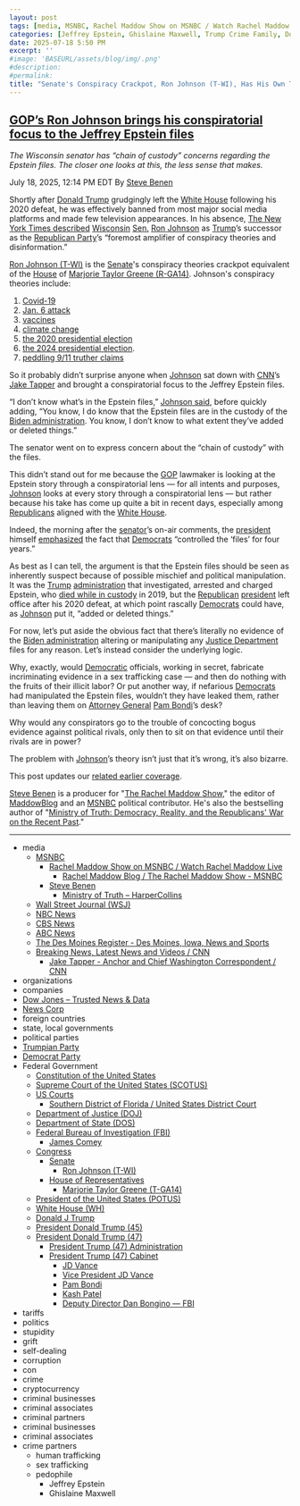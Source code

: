 ```yaml
---
layout: post
tags: [media, MSNBC, Rachel Maddow Show on MSNBC / Watch Rachel Maddow Live, Rachel Maddow Blog / The Rachel Maddow Show - MSNBC, Steve Benen, Ministry of Truth – HarperCollins, Wall Street Journal (WSJ), NBC News, CBS News, ABC News, The Des Moines Register - Des Moines Iowa News and Sports, Breaking News Latest News and Videos / CNN, Jake Tapper - Anchor and Chief Washington Correspondent / CNN, organizations, companies, Dow Jones – Trusted News & Data, News Corp, foreign countries, state local governments, political parties, Trumpian Party, Democrat Party, Federal Government, Constitution of the United States, Supreme Court of the United States (SCOTUS), US Courts, Southern District of Florida / United States District Court, Department of Justice (DOJ), Department of State (DOS), Federal Bureau of Investigation (FBI), James Comey, Congress, Senate, Ron Johnson (T-WI), House of Representatives, Marjorie Taylor Greene (T-GA14), President of the United States (POTUS), White House (WH), Donald J Trump, President Donald Trump (45), President Donald Trump (47), President Trump (47) Administration, President Trump (47) Cabinet, JD Vance, Vice President JD Vance, Pam Bondi, Kash Patel, Deputy Director Dan Bongino — FBI, tariffs, politics, stupidity, grift, self-dealing, corruption, con, crime, cryptocurrency, criminal businesses, criminal associates, criminal partners, criminal businesses, criminal associates, crime partners, human trafficking, sex trafficking, pedophile, Jeffrey Epstein, Ghislaine Maxwell]
categories: [Jeffrey Epstein, Ghislaine Maxwell, Trump Crime Family, Donald Trump]
date: 2025-07-18 5:50 PM
excerpt: ''
#image: 'BASEURL/assets/blog/img/.png'
#description:
#permalink:
title: "Senate's Conspiracy Crackpot, Ron Johnson (T-WI), Has His Own Theory of Epstein Evidence"
---
```



## [GOP’s Ron Johnson brings his conspiratorial focus to the Jeffrey Epstein files](https://www.msnbc.com/rachel-maddow-show/maddowblog/gops-ron-johnson-brings-conspiratorial-focus-jeffrey-epstein-files-rcna219597)

*The Wisconsin senator has “chain of custody” concerns regarding the Epstein files. The closer one looks at this, the less sense that makes.*

July 18, 2025, 12:14 PM EDT
By [Steve Benen](https://www.msnbc.com/author/steve-benen-ncpn433601)

Shortly after [Donald Trump](https://www.donaldjtrump.com/) grudgingly left the [White House](https://www.whitehouse.gov/) following his 2020 defeat, he was effectively banned from most major social media platforms and made few television appearances. In his absence, [The New York Times described](https://www.nytimes.com/2021/03/21/us/politics/ron-johnson-wisconsin-misinformation.html) [Wisconsin](https://www.wisconsin.gov/Pages/Home.aspx) [Sen.](https://www.senate.gov/) [Ron Johnson](https://www.ronjohnson.senate.gov/) as [Trump](https://www.donaldjtrump.com/)’s successor as the [Republican Party](https://www.gop.com/)’s “foremost amplifier of conspiracy theories and disinformation.”

[Ron Johnson (T-WI)](https://www.ronjohnson.senate.gov/) is the [Senate](https://www.senate.gov/)'s conspiracy theories crackpot equivalent of the [House](https://www.house.gov/) of [Marjorie Taylor Greene (R-GA14)](https://greene.house.gov/). Johnson's conspiracy theories include:

 1. [Covid-19](https://www.msnbc.com/rachel-maddow-show/ron-johnson-tries-rope-god-his-bizarre-take-vaccines-n1286987)
 2. [Jan. 6 attack](https://www.msnbc.com/rachel-maddow-show/ron-johnson-eyes-his-own-investigation-capitol-attack-n1268052)
 3. [vaccines](https://www.msnbc.com/rachel-maddow-show/maddowblog/ron-johnsons-line-vaccines-takes-decidedly-weird-turn-rcna27300)
 4. [climate change](https://www.msnbc.com/rachel-maddow-show/maddowblog/ron-johnson-suggested-windmills-are-killing-whales-rcna104335)
 5. [the 2020 presidential election](https://americanbridgepac.org/johnson-fact-check-big-lie/)
 6. [the 2024 presidential election](https://www.msnbc.com/rachel-maddow-show/maddowblog/finish-line-trump-gop-push-baseless-cheating-claims-rcna178787).
 7. [peddling 9/11 truther claims](https://www.msnbc.com/rachel-maddow-show/maddowblog/gops-ron-johnson-peddles-fringe-911-conspiracy-theories-reaches-new-lo-rcna202221)

So it probably didn’t surprise anyone when [Johnson](https://www.ronjohnson.senate.gov/) sat down with [CNN](https://www.cnn.com/)’s [Jake Tapper](https://www.cnn.com/profiles/jake-tapper-profile#about) and brought a conspiratorial focus to the Jeffrey Epstein files.

“I don’t know what’s in the Epstein files,” [Johnson said](https://transcripts.cnn.com/show/cg/date/2025-07-17/segment/02), before quickly adding, “You know, I do know that the Epstein files are in the custody of the [Biden administration](https://bidenwhitehouse.archives.gov/). You know, I don’t know to what extent they’ve added or deleted things.”

The senator went on to express concern about the “chain of custody” with the files.

This didn’t stand out for me because the [GOP](https://www.gop.com/) lawmaker is looking at the Epstein story through a conspiratorial lens — for all intents and purposes, [Johnson](https://www.ronjohnson.senate.gov/) looks at every story through a conspiratorial lens — but rather because his take has come up quite a bit in recent days, especially among [Republicans](https://www.gop.com/) aligned with the [White House](https://www.whitehouse.gov/).

Indeed, the morning after the [senator](https://www.senate.gov/)’s on-air comments, the [president](https://www.whitehouse.gov/) himself [emphasized](https://truthsocial.com/@realDonaldTrump](https://www.donaldjtrump.com/)/114874138131177867) the fact that [Democrats](https://www.democrats.org/) “controlled the ‘files’ for four years.”

As best as I can tell, the argument is that the Epstein files should be seen as inherently suspect because of possible mischief and political manipulation. It was the [Trump](https://www.donaldjtrump.com/) [administration](https://www.whitehouse.gov/administration/) that investigated, arrested and charged Epstein, who [died while in custody](https://www.nbcnews.com/news/us-news/jeffrey-epstein-died-suicide-manhattan-jail-cell-medical-examiner-says-n1041571) in 2019, but the [Republican](https://www.gop.com/) [president](https://www.whitehouse.gov/) left office after his 2020 defeat, at which point rascally [Democrats](https://www.democrats.org/) could have, as [Johnson](https://www.ronjohnson.senate.gov/) put it, “added or deleted things.”

For now, let’s put aside the obvious fact that there’s literally no evidence of the [Biden administration](https://bidenwhitehouse.archives.gov/) altering or manipulating any [Justice Department](https://www.justice.gov/) files for any reason. Let’s instead consider the underlying logic.

Why, exactly, would [Democratic](https://www.democrats.org/) officials, working in secret, fabricate incriminating evidence in a sex trafficking case — and then do nothing with the fruits of their illicit labor? Or put another way, if nefarious [Democrats](https://www.democrats.org/) had manipulated the Epstein files, wouldn’t they have leaked them, rather than leaving them on [Attorney General](https://www.justice.gov/) [Pam Bondi](https://www.justice.gov/ag/staff-profile/meet-attorney-general/)’s desk?

Why would any conspirators go to the trouble of concocting bogus evidence against political rivals, only then to sit on that evidence until their rivals are in power?

The problem with [Johnson](https://www.ronjohnson.senate.gov/)’s theory isn’t just that it’s wrong, it’s also bizarre.

This post updates our [related earlier coverage](https://www.msnbc.com/rachel-maddow-show/maddowblog/gops-ron-johnson-peddles-fringe-911-conspiracy-theories-reaches-new-lo-rcna202221).

[Steve Benen](https://www.msnbc.com/author/steve-benen-ncpn433601) is a producer for "[The Rachel Maddow Show](https://www.msnbc.com/rachel-maddow-show)," the editor of [MaddowBlog](https://www.msnbc.com/maddowblog) and an [MSNBC](https://www.msnbc.com/) political contributor. He's also the bestselling author of "[Ministry of Truth: Democracy, Reality, and the Republicans' War on the Recent Past](https://www.harpercollins.com/products/ministry-of-truth-steve-benen)."

----
- media
    - [MSNBC](https://www.msnbc.com/)
        - [Rachel Maddow Show on MSNBC / Watch Rachel Maddow Live](https://www.msnbc.com/rachel-maddow-show)
            - [Rachel Maddow Blog / The Rachel Maddow Show - MSNBC](https://www.msnbc.com/maddowblog)
        - [Steve Benen](https://www.msnbc.com/author/steve-benen-ncpn433601)
            - [Ministry of Truth – HarperCollins](https://www.harpercollins.com/products/ministry-of-truth-steve-benen)
    - [Wall Street Journal (WSJ)](https://www.wsj.com/)
    - [NBC News](https://www.nbcnews.com/)
    - [CBS News](https://www.cbsnews.com/)
    - [ABC News](https://abcnews.go.com/)
    - [The Des Moines Register - Des Moines, Iowa, News and Sports](https://www.desmoinesregister.com/)
    - [Breaking News, Latest News and Videos / CNN](https://www.cnn.com/)
        - [Jake Tapper - Anchor and Chief Washington Correspondent / CNN](https://www.cnn.com/profiles/jake-tapper-profile#about)
- organizations 
- companies
- [Dow Jones – Trusted News & Data](https://www.dowjones.com/)
- [News Corp](http://newscorp.com/)
- foreign countries 
- state, local governments
- political parties 
- [Trumpian Party](https://www.gop.com/)
- [Democrat Party](https://www.democrats.org/)
- Federal Government 
    - [Constitution of the United States](https://constitution.congress.gov/)
    - [Supreme Court of the United States (SCOTUS)](https://www.supremecourt.gov/)
    - [US Courts](https://www.uscourts.gov/)
        - [Southern District of Florida / United States District Court](https://www.flsd.uscourts.gov/)
    - [Department of Justice (DOJ)](https://www.justice.gov/)
   - [Department of State (DOS)](https://www.state.gov/)
    - [Federal Bureau of Investigation (FBI)](https://www.fbi.gov/)
        - [James Comey](https://www.fbi.gov/history/directors/james-b-comey)
    - [Congress](https://www.congress.gov/)
        - [Senate](https://www.senate.gov/)
            - [Ron Johnson (T-WI)](https://www.ronjohnson.senate.gov/)
        - [House of Representatives](https://www.house.gov/)
            - [Marjorie Taylor Greene (T-GA14)](https://greene.house.gov/)
    - [President of the United States (POTUS)](https://www.whitehouse.gov/)
    - [White House (WH)](https://www.whitehouse.gov/)
    - [Donald J Trump](https://www.donaldjtrump.com/)
    - [President Donald Trump (45)](https://trumpwhitehouse.archives.gov/)
    - [President Donald Trump (47)](https://www.whitehouse.gov/administration/donald-j-trump/)
        - [President Trump (47) Administration](https://www.whitehouse.gov/administration/)
        - [President Trump (47) Cabinet](https://www.whitehouse.gov/administration/the-cabinet/)
            - [JD Vance](https://www.linkedin.com/in/jd-vance-770a9047/)
            - [Vice President JD Vance](https://www.whitehouse.gov/administration/jd-vance/)
            - [Pam Bondi](https://www.justice.gov/ag/staff-profile/meet-attorney-general)
            - [Kash Patel](https://www.fbi.gov/about/leadership-and-structure/director-patel)
            - [Deputy Director Dan Bongino — FBI](https://www.fbi.gov/about/leadership-and-structure/deputy-director-dan-bongino)
- tariffs
- politics
- stupidity
- grift
- self-dealing
- corruption
- con
- crime
- cryptocurrency 
- criminal businesses
- criminal associates
- criminal partners
- criminal businesses
- criminal associates
- crime partners
    - human trafficking 
    - sex trafficking 
    - pedophile 
        - Jeffrey Epstein 
        - Ghislaine Maxwell
